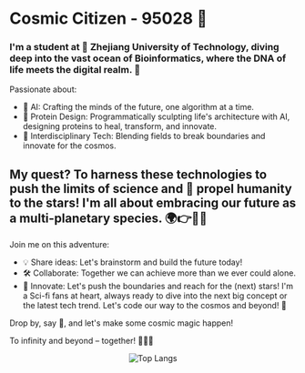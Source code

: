 # Cosmic Citizen - 95028 🚀

### I'm a student at 🏫 Zhejiang University of Technology, diving deep into the vast ocean of Bioinformatics, where the DNA of life meets the digital realm. 🧬

Passionate about:

- 🤖 AI: Crafting the minds of the future, one algorithm at a time.
- 🥼 Protein Design: Programmatically sculpting life's architecture with AI, designing proteins to heal, transform, and innovate.
- 🌌 Interdisciplinary Tech: Blending fields to break boundaries and innovate for the cosmos.


## My quest? To harness these technologies to push the limits of science and 🎯 propel humanity to the stars! I'm all about embracing our future as a multi-planetary species. 🌍👉🚀🌟

Join me on this adventure:

- 💡 Share ideas: Let's brainstorm and build the future today!
- 🛠️ Collaborate: Together we can achieve more than we ever could alone.
- 🚀 Innovate: Let's push the boundaries and reach for the (next) stars!
I'm a Sci-fi fans at heart, always ready to dive into the next big concept or the latest tech trend. Let's code our way to the cosmos and beyond! 🌟

Drop by, say 👋, and let's make some cosmic magic happen!

To infinity and beyond – together! 🌌🚀💫

<div align="center">
  
![Top Langs](https://github-readme-stats.vercel.app/api/top-langs/?username=950288&layout=compact&&langs_count=8&size_weight=0.5&count_weight=0.5&theme=dark&card_width=500px)
</div>
